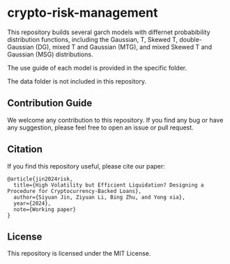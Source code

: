 # crypto-risk-management
This repository builds several garch models with differnet probabibility distribution functions, including the Gaussian, T, Skewed T, double-Gaussian (DG), mixed T and Gaussian (MTG), and mixed Skewed T and Gaussian (MSG) distributions.

The use guide of each model is provided in the specific folder.

The data folder is not included in this repository. 

## Contribution Guide
We welcome any contribution to this repository. If you find any bug or have any suggestion, please feel free to open an issue or pull request.

## Citation
If you find this repository useful, please cite our paper:
```
@article{jin2024risk,
  title={High Volatility but Efficient Liquidation? Designing a Procedure for Cryptocurrency-Backed Loans},
  author={Siyuan Jin, Ziyuan Li, Bing Zhu, and Yong xia},
  year={2024},
  note={Working paper}
}
```

## License
This repository is licensed under the MIT License.